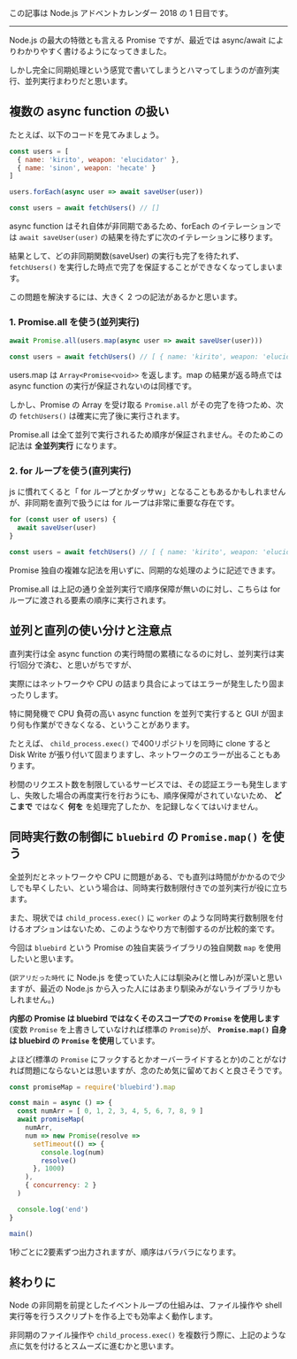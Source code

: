 この記事は Node.js アドベントカレンダー 2018 の 1 日目です。

---

Node.js の最大の特徴とも言える Promise ですが、最近では async/await によりわかりやすく書けるようになってきました。

しかし完全に同期処理という感覚で書いてしまうとハマってしまうのが直列実行、並列実行まわりだと思います。

## 複数の async function の扱い

たとえば、以下のコードを見てみましょう。

```js
const users = [
  { name: 'kirito', weapon: 'elucidator' },
  { name: 'sinon', weapon: 'hecate' }
]

users.forEach(async user => await saveUser(user))

const users = await fetchUsers() // []
```

async function はそれ自体が非同期であるため、forEach のイテレーションでは `await saveUser(user)` の結果を待たずに次のイテレーションに移ります。

結果として、どの非同期関数(saveUser) の実行も完了を待たれず、 `fetchUsers()` を実行した時点で完了を保証することができなくなってしまいます。

この問題を解決するには、大きく 2 つの記法があるかと思います。

### 1. Promise.all を使う(並列実行)

```js
await Promise.all(users.map(async user => await saveUser(user)))

const users = await fetchUsers() // [ { name: 'kirito', weapon: 'elucidator', { name: 'sinon', ...
```

users.map は `Array<Promise<void>>` を返します。map の結果が返る時点では async function の実行が保証されないのは同様です。

しかし、Promise の Array を受け取る `Promise.all` がその完了を待つため、次の `fetchUsers()` は確実に完了後に実行されます。

Promise.all は全て並列で実行されるため順序が保証されません。そのためこの記法は **全並列実行** になります。

### 2. for ループを使う(直列実行)

js に慣れてくると「 for ループとかダッサｗ」となることもあるかもしれませんが、非同期を直列で扱うには for ループは非常に重要な存在です。

```js
for (const user of users) {
  await saveUser(user)
}

const users = await fetchUsers() // [ { name: 'kirito', weapon: 'elucidator', { name: 'sinon', ...
```

Promise 独自の複雑な記法を用いずに、同期的な処理のように記述できます。

Promise.all は上記の通り全並列実行で順序保障が無いのに対し、こちらは for ループに渡される要素の順序に実行されます。

## 並列と直列の使い分けと注意点

直列実行は全 async function の実行時間の累積になるのに対し、並列実行は実行1回分で済む、と思いがちですが、

実際にはネットワークや CPU の詰まり具合によってはエラーが発生したり固まったりします。

特に開発機で CPU 負荷の高い async function を並列で実行すると GUI が固まり何も作業ができなくなる、ということがあります。

たとえば、 `child_process.exec()` で400リポジトリを同時に clone すると Disk Write が張り付いて固まりますし、ネットワークのエラーが出ることもあります。

秒間のリクエスト数を制限しているサービスでは、その認証エラーも発生しますし、失敗した場合の再度実行を行おうにも、順序保障がされていないため、 **どこまで** ではなく **何を** を処理完了したか、を記録しなくてはいけません。

## 同時実行数の制御に `bluebird` の `Promise.map()` を使う

全並列だとネットワークや CPU に問題がある、でも直列は時間がかかるので少しでも早くしたい、という場合は、同時実行数制限付きでの並列実行が役に立ちます。

また、現状では `child_process.exec()` に `worker` のような同時実行数制限を付けるオプションはないため、このようなやり方で制御するのが比較的楽です。

今回は `bluebird` という Promise の独自実装ライブラリの独自関数 `map` を使用したいと思います。

(`訳アリだった時代` に Node.js を使っていた人には馴染み(と憎しみ)が深いと思いますが、最近の Node.js から入った人にはあまり馴染みがないライブラリかもしれません。)

**内部の Promise は bluebird ではなくそのスコープでの `Promise` を使用します**(変数 `Promise` を上書きしていなければ標準の `Promise`)が、 **`Promise.map()` 自身は bluebird の `Promise` を使用**しています。

よほど(標準の `Promise` にフックするとかオーバーライドするとか)のことがなければ問題にならないとは思いますが、念のため気に留めておくと良さそうです。

```js
const promiseMap = require('bluebird').map

const main = async () => {
  const numArr = [ 0, 1, 2, 3, 4, 5, 6, 7, 8, 9 ]
  await promiseMap(
    numArr,
    num => new Promise(resolve =>
      setTimeout(() => {
        console.log(num)
        resolve()
      }, 1000)
    ),
    { concurrency: 2 }
  )

  console.log('end')
}

main()
```

1秒ごとに2要素ずつ出力されますが、順序はバラバラになります。

## 終わりに

Node の非同期を前提としたイベントループの仕組みは、ファイル操作や shell 実行等を行うスクリプトを作る上でも効率よく動作します。

非同期のファイル操作や `child_process.exec()` を複数行う際に、上記のような点に気を付けるとスムーズに進むかと思います。
